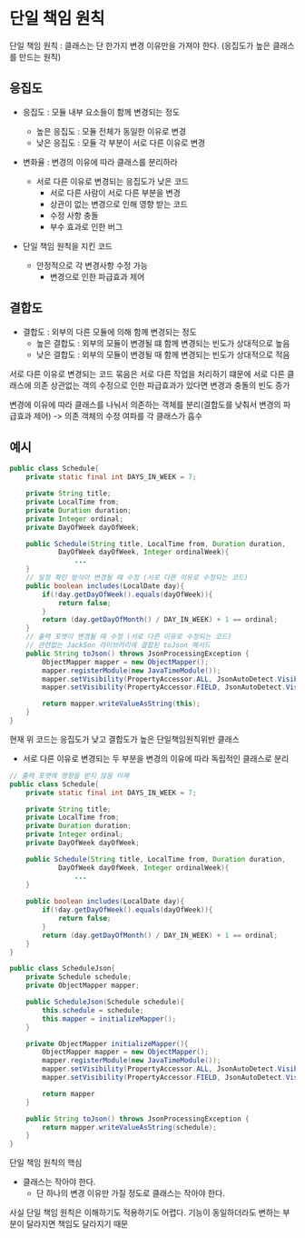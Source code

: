 # 단일 책임 원칙
단일 책임 원칙 : 클래스는 단 한가지 변경 이유만을 가져야 한다. (응집도가 높은 클래스를 만드는 원칙)

## 응집도
- 응집도 : 모듈 내부 요소들이 함께 변경되는 정도
    - 높은 응집도 : 모듈 전체가 동일한 이유로 변경
    - 낮은 응집도 : 모듈 각 부분이 서로 다른 이유로 변경

- 변화율 : 변경의 이유에 따라 클래스를 분리하라
    - 서로 다른 이유로 변경되는 응집도가 낮은 코드
        - 서로 다른 사람이 서로 다른 부분을 변경
        - 상관이 없는 변경으로 인해 영향 받는 코드
        - 수정 사항 충돌
        - 부수 효과로 인한 버그

- 단일 책임 원칙을 지킨 코드
    - 안정적으로 각 변경사항 수정 가능
        - 변경으로 인한 파급효과 제어

## 결합도
- 결합도 : 외부의 다른 모듈에 의해 함께 변경되는 정도
    - 높은 결합도 : 외부의 모듈이 변경될 떄 함께 변경되는 빈도가 상대적으로 높음
    - 낮은 결합도 : 외부의 모듈이 변경될 때 함께 변경되는 빈도가 상대적으로 적음

서로 다른 이유로 변경되는 코드 묶음은 서로 다른 작업을 처리하기 떄문에 서로 다른 클래스에 의존 상관없는 객의 수정으로 인한 파급효과가 있다면 변경과 충돌의 빈도 증가

변경에 이유에 따라 클래스를 나눠서 의존하는 객체를 분리(결합도를 낮춰서 변경의 파급효과 제어) -> 의존 객체의 수정 여파를 각 클래스가 흡수

## 예시
```java
public class Schedule{
    private static final int DAYS_IN_WEEK = 7;

    private String title;
    private LocalTime from;
    private Duration duration;
    private Integer ordinal;
    private DayOfWeek dayOfWeek;

    public Schedule(String title, LocalTime from, Duration duration,
            DayOfWeek dayOfWeek, Integer ordinalWeek){
                ...
    }
    // 일정 확인 방식이 변경될 때 수정 (서로 다른 이유로 수정되는 코드)
    public boolean includes(LocalDate day){
        if(!day.getDayOfWeek().equals(dayOfWeek)){
            return false;
        }
        return (day.getDayOfMonth() / DAY_IN_WEEK) + 1 == ordinal;
    }
    // 출력 포맷이 변경될 때 수정 (서로 다른 이유로 수정되는 코드)
    // 관련없는 JackSon 라이브러리에 결합된 toJson 메서드
    public String toJson() throws JsonProcessingException {
        ObjectMapper mapper = new ObjectMapper();
        mapper.registerModule(new JavaTimeModule());
        mapper.setVisibility(PropertyAccessor.ALL, JsonAutoDetect.Visibility.NONE);
        mapper.setVisibility(PropertyAccessor.FIELD, JsonAutoDetect.Visibility.ANY);

        return mapper.writeValueAsString(this);
    }
}
```
현재 위 코드는 응집도가 낮고 결합도가 높은 단일책임원칙위반 클래스
- 서로 다른 이유로 변경되는 두 부분을 변경의 이유에 따라 독립적인 클래스로 분리

```java
// 출력 포맷에 영향을 받지 않음 이제
public class Schedule{
    private static final int DAYS_IN_WEEK = 7;

    private String title;
    private LocalTime from;
    private Duration duration;
    private Integer ordinal;
    private DayOfWeek dayOfWeek;

    public Schedule(String title, LocalTime from, Duration duration,
            DayOfWeek dayOfWeek, Integer ordinalWeek){
                ...
    }
    
    public boolean includes(LocalDate day){
        if(!day.getDayOfWeek().equals(dayOfWeek)){
            return false;
        }
        return (day.getDayOfMonth() / DAY_IN_WEEK) + 1 == ordinal;
    }
}

public class ScheduleJson{
    private Schedule schedule;
    private ObjectMapper mapper;

    public ScheduleJson(Schedule schedule){
        this.schedule = schedule;
        this.mapper = initializeMapper();
    }

    private ObjectMapper initializeMapper(){
        ObjectMapper mapper = new ObjectMapper();
        mapper.registerModule(new JavaTimeModule());
        mapper.setVisibility(PropertyAccessor.ALL, JsonAutoDetect.Visibility.NONE);
        mapper.setVisibility(PropertyAccessor.FIELD, JsonAutoDetect.Visibility.ANY);

        return mapper
    }

    public String toJson() throws JsonProcessingException {
        return mapper.writeValueAsString(schedule);
    }
}
```

단일 책임 원칙의 핵심
- 클래스는 작아야 한다.
    - 단 하나의 변경 이유만 가질 정도로 클래스는 작아야 한다.

사실 단일 책임 원칙은 이해하기도 적용하기도 어렵다. 기능이 동일하더라도 변하는 부분이 달라지면 책임도 달라지기 때문

